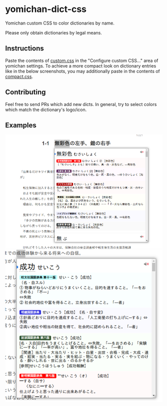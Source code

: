 # yomichan-dict-css

Yomichan custom CSS to color dictionaries by name.

Please only obtain dictionaries by legal means.

## Instructions

Paste the contents of [custom.css](custom.css) in the "Configure custom CSS…" area of yomichan settings. To achieve a more compact look on dictionary entries like in the below screenshots, you may additionally paste in the contents of [compact.css](compact.css).

## Contributing

Feel free to send PRs which add new dicts. In general, try to select colors which match the dictionary's logo/icon.

## Examples

![example](example.png)
![example](example2.png)
